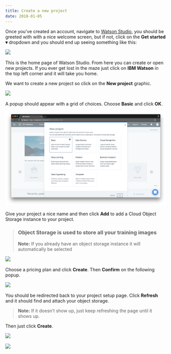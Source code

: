 ```yaml
---
title: Create a new project
date: 2018-01-05
---
```


Once you've created an account, navigate to [Watson Studio](http://dataplatform.ibm.com/), you should be greeted with with a nice welcome screen, but if not, click on the **Get started ▾** dropdown and you should end up seeing something like this:

![](https://cdn-images-1.medium.com/max/6208/1*dTrUKjjQl8W0O0uA6CDthg.png)

This is the home page of Watson Studio. From here you can create or open new projects. If you ever get lost in the maze just click on **IBM Watson** in the top left corner and it will take you home.

We want to create a new project so click on the **New project** graphic.

![](https://cdn-images-1.medium.com/max/6208/1*S2phtiJ2DrUGZ5JWf9HcUw.png)

A popup should appear with a grid of choices. Choose **Basic** and click **OK**.

![](../_images/5_0_basic.png)

Give your project a nice name and then click **Add** to add a Cloud Object Storage instance to your project.
> ### Object Storage is used to store all your training images
> **Note:** If you already have an object storage instance it will automatically be selected

![](https://cdn-images-1.medium.com/max/6208/1*xPV-6tkZ49c0rshbs1AZgA.png)

Choose a pricing plan and click **Create**. Then **Confirm** on the following popup.

![](https://cdn-images-1.medium.com/max/6208/1*F-2pDIPY2pAcxrmVB-4V0w.png)

You should be redirected back to your project setup page. Click **Refresh** and it should find and attach your object storage.
> **Note:** If it doesn’t show up, just keep refreshing the page until it shows up.

Then just click **Create**.

![](https://cdn-images-1.medium.com/max/6208/1*9cxdBB3RbxVmvyPRdJm-Xg.png)

![](https://cdn-images-1.medium.com/max/6208/1*O6sbacHgH5cpK2NO_Ze5Kw.png)
